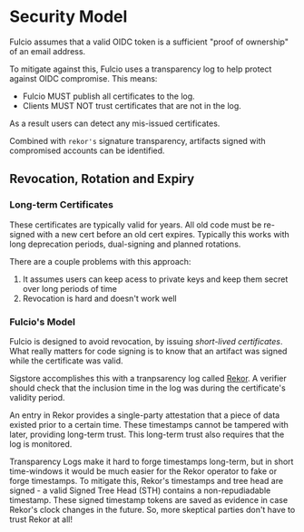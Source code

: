 # Security Model

Fulcio assumes that a valid OIDC token is a sufficient "proof of ownership" of
an email address.

To mitigate against this, Fulcio uses a transparency log to help protect
against OIDC compromise. This means:

- Fulcio MUST publish all certificates to the log.
- Clients MUST NOT trust certificates that are not in the log.

As a result users can detect any mis-issued certificates.

Combined with `rekor's` signature transparency, artifacts signed with
compromised accounts can be identified.

## Revocation, Rotation and Expiry

### Long-term Certificates

These certificates are typically valid for years.  All old code must be
re-signed with a new cert before an old cert expires.  Typically this works
with long deprecation periods, dual-signing and planned rotations.

There are a couple problems with this approach:

1. It assumes users can keep acess to private keys and keep them secret over
   long periods of time
2. Revocation is hard and doesn't work well

### Fulcio's Model

Fulcio is designed to avoid revocation, by issuing *short-lived certificates*.
What really matters for code signing is to know that an artifact was signed
while the certificate was valid.

Sigstore accomplishes this with a tranpsarency log called
[Rekor](https://github.com/sigstore/rekor). A verifier should check that the
inclusion time in the log was during the certificate's validity period.

An entry in Rekor provides a single-party attestation that a piece of data
existed prior to a certain time.  These timestamps cannot be tampered with
later, providing long-term trust.  This long-term trust also requires that the
log is monitored.

Transparency Logs make it hard to forge timestamps long-term, but in short
time-windows it would be much easier for the Rekor operator to fake or forge
timestamps.  To mitigate this, Rekor's timestamps and tree head are signed - a
valid Signed Tree Head (STH) contains a non-repudiadable timestamp.  These
signed timestamp tokens are saved as evidence in case Rekor's clock changes in
the future. So, more skeptical parties don't have to trust Rekor at all!